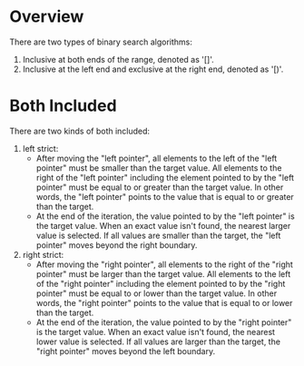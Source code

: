 # Overview
There are two types of binary search algorithms:

1. Inclusive at both ends of the range, denoted as '[]'.
2. Inclusive at the left end and exclusive at the right end, denoted as '[)'.

# Both Included
There are two kinds of both included:
1. left strict: 
   - After moving the "left pointer", all elements to the left of the "left pointer" must be smaller than the target value. All elements to the right of the "left pointer" including the element pointed to by the "left pointer" must be equal to or greater than the target value. In other words, the "left pointer" points to the value that is equal to or greater than the target.
   - At the end of the iteration, the value pointed to by the "left pointer" is the target value. When an exact value isn't found, the nearest larger value is selected. If all values are smaller than the target, the "left pointer" moves beyond the right boundary.
2. right strict:
   - After moving the "right pointer", all elements to the right of the "right pointer" must be larger than the target value. All elements to the left of the "right pointer" including the element pointed to by the "right pointer" must be equal to or lower than the target value. In other words, the "right pointer" points to the value that is equal to or lower than the target.
   - At the end of the iteration, the value pointed to by the "right pointer" is the target value. When an exact value isn't found, the nearest lower value is selected. If all values are larger than the target, the "right pointer" moves beyond the left boundary.